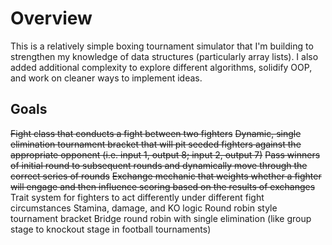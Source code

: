 # Overview
This is a relatively simple boxing tournament simulator that I'm building to strengthen my knowledge of data structures (particularly array lists).
I also added additional complexity to explore different algorithms, solidify OOP, and work on cleaner ways to implement ideas.
## Goals
~~Fight class that conducts a fight between two fighters~~
~~Dynamic, single elimination tournament bracket that will pit seeded fighters against the appropriate opponent (i.e. input 1, output 8; input 2, output 7)~~
~~Pass winners of initial round to subsequent rounds and dynamically move through the correct series of rounds~~
~~Exchange mechanic that weights whether a fighter will engage and then influence scoring based on the results of exchanges~~
Trait system for fighters to act differently under different fight circumstances
Stamina, damage, and KO logic
Round robin style tournament bracket
Bridge round robin with single elimination (like group stage to knockout stage in football tournaments)
